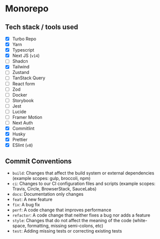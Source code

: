 # Monorepo

## Tech stack / tools used

- [x] Turbo Repo
- [x] Yarn
- [x] Typescript
- [x] Next JS (`v14`)
- [ ] Shadcn
- [x] Tailwind
- [ ] Zustand
- [ ] TanStack Query
- [ ] React form
- [ ] Zod
- [ ] Docker
- [ ] Storybook
- [ ] Jest
- [ ] Lucide
- [ ] Framer Motion
- [ ] Next Auth
- [x] Commitlint
- [x] Husky
- [x] Prettier
- [x] ESlint (`v8`)

## Commit Conventions

- `build`: Changes that affect the build system or external dependencies (example scopes: gulp, broccoli, npm)
- `ci`: Changes to our CI configuration files and scripts (example scopes: Travis, Circle, BrowserStack, SauceLabs)
- `docs`: Documentation only changes
- `feat`: A new feature
- `fix`: A bug fix
- `perf`: A code change that improves performance
- `refactor`: A code change that neither fixes a bug nor adds a feature
- `style`: Changes that do not affect the meaning of the code (white-space, formatting, missing semi-colons, etc)
- `test`: Adding missing tests or correcting existing tests
